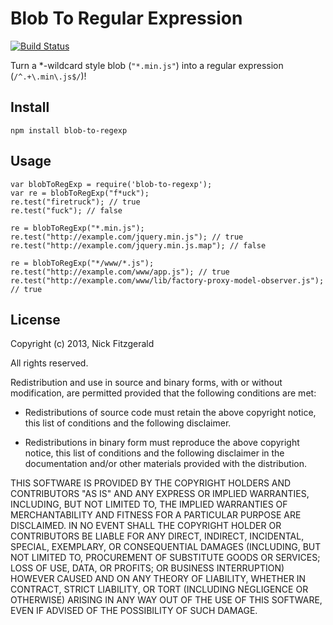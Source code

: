 # Blob To Regular Expression

[![Build Status](https://travis-ci.org/fitzgen/blob-to-regexp.png?branch=master)](https://travis-ci.org/fitzgen/blob-to-regexp)

Turn a *-wildcard style blob (`"*.min.js"`) into a regular expression
(`/^.+\.min\.js$/`)!

## Install

    npm install blob-to-regexp

## Usage

    var blobToRegExp = require('blob-to-regexp');
    var re = blobToRegExp("f*uck");
    re.test("firetruck"); // true
    re.test("fuck"); // false

    re = blobToRegExp("*.min.js");
    re.test("http://example.com/jquery.min.js"); // true
    re.test("http://example.com/jquery.min.js.map"); // false

    re = blobToRegExp("*/www/*.js");
    re.test("http://example.com/www/app.js"); // true
    re.test("http://example.com/www/lib/factory-proxy-model-observer.js"); // true

## License

Copyright (c) 2013, Nick Fitzgerald

All rights reserved.

Redistribution and use in source and binary forms, with or without modification,
are permitted provided that the following conditions are met:

* Redistributions of source code must retain the above copyright notice, this
  list of conditions and the following disclaimer.

* Redistributions in binary form must reproduce the above copyright notice, this
  list of conditions and the following disclaimer in the documentation and/or
  other materials provided with the distribution.

THIS SOFTWARE IS PROVIDED BY THE COPYRIGHT HOLDERS AND CONTRIBUTORS "AS IS" AND
ANY EXPRESS OR IMPLIED WARRANTIES, INCLUDING, BUT NOT LIMITED TO, THE IMPLIED
WARRANTIES OF MERCHANTABILITY AND FITNESS FOR A PARTICULAR PURPOSE ARE
DISCLAIMED. IN NO EVENT SHALL THE COPYRIGHT HOLDER OR CONTRIBUTORS BE LIABLE FOR
ANY DIRECT, INDIRECT, INCIDENTAL, SPECIAL, EXEMPLARY, OR CONSEQUENTIAL DAMAGES
(INCLUDING, BUT NOT LIMITED TO, PROCUREMENT OF SUBSTITUTE GOODS OR SERVICES;
LOSS OF USE, DATA, OR PROFITS; OR BUSINESS INTERRUPTION) HOWEVER CAUSED AND ON
ANY THEORY OF LIABILITY, WHETHER IN CONTRACT, STRICT LIABILITY, OR TORT
(INCLUDING NEGLIGENCE OR OTHERWISE) ARISING IN ANY WAY OUT OF THE USE OF THIS
SOFTWARE, EVEN IF ADVISED OF THE POSSIBILITY OF SUCH DAMAGE.
